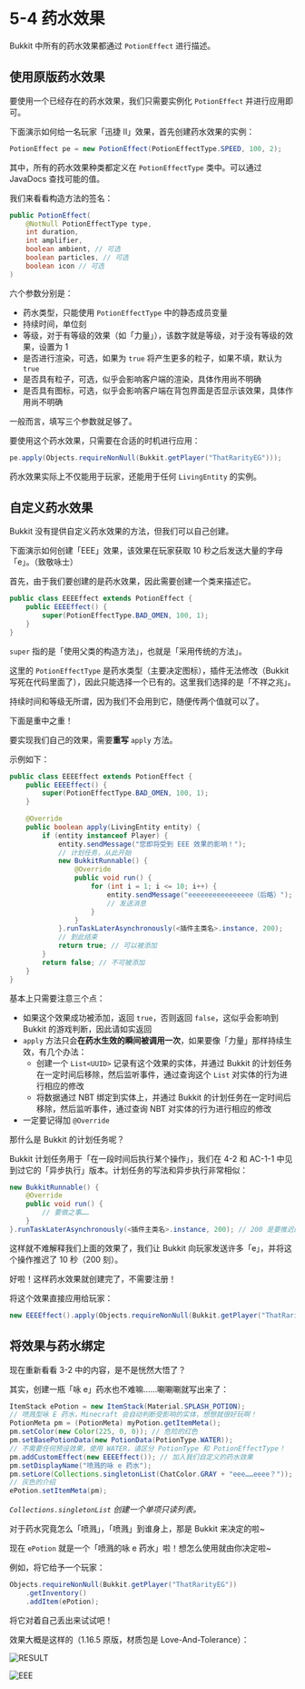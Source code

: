 # 5-4 药水效果

Bukkit 中所有的药水效果都通过 `PotionEffect` 进行描述。

## 使用原版药水效果

要使用一个已经存在的药水效果，我们只需要实例化 `PotionEffect` 并进行应用即可。

下面演示如何给一名玩家「迅捷 II」效果，首先创建药水效果的实例：

```java
PotionEffect pe = new PotionEffect(PotionEffectType.SPEED, 100, 2);
```

其中，所有的药水效果种类都定义在 `PotionEffectType` 类中。可以通过 JavaDocs 查找可能的值。

我们来看看构造方法的签名：

```java
public PotionEffect(
    @NotNull PotionEffectType type,
    int duration,
    int amplifier,
    boolean ambient, // 可选
    boolean particles, // 可选
    boolean icon // 可选
)
```

六个参数分别是：

- 药水类型，只能使用 `PotionEffectType` 中的静态成员变量
- 持续时间，单位刻
- 等级，对于有等级的效果（如「力量」），该数字就是等级，对于没有等级的效果，设置为 1
- 是否进行渲染，可选，如果为 `true` 将产生更多的粒子，如果不填，默认为 `true`
- 是否具有粒子，可选，似乎会影响客户端的渲染，具体作用尚不明确
- 是否具有图标，可选，似乎会影响客户端在背包界面是否显示该效果，具体作用尚不明确

一般而言，填写三个参数就足够了。

要使用这个药水效果，只需要在合适的时机进行应用：

```java
pe.apply(Objects.requireNonNull(Bukkit.getPlayer("ThatRarityEG")));
```

药水效果实际上不仅能用于玩家，还能用于任何 `LivingEntity` 的实例。

## 自定义药水效果

Bukkit 没有提供自定义药水效果的方法，但我们可以自己创建。

下面演示如何创建「EEE」效果，该效果在玩家获取 10 秒之后发送大量的字母「e」。（致敬咏士）

首先，由于我们要创建的是药水效果，因此需要创建一个类来描述它。

```java
public class EEEEffect extends PotionEffect {
    public EEEEffect() {
        super(PotionEffectType.BAD_OMEN, 100, 1);
    }
}
```

`super` 指的是「使用父类的构造方法」，也就是「采用传统的方法」。

这里的 `PotionEffectType` 是药水类型（主要决定图标），插件无法修改（Bukkit 写死在代码里面了），因此只能选择一个已有的。这里我们选择的是「不祥之兆」。

持续时间和等级无所谓，因为我们不会用到它，随便传两个值就可以了。

下面是重中之重！

要实现我们自己的效果，需要**重写** `apply` 方法。

示例如下：

```java
public class EEEEffect extends PotionEffect {
    public EEEEffect() {
        super(PotionEffectType.BAD_OMEN, 100, 1);
    }
    
    @Override
    public boolean apply(LivingEntity entity) {
        if (entity instanceof Player) {
            entity.sendMessage("您即将受到 EEE 效果的影响！");
            // 计划任务，从此开始
            new BukkitRunnable() {
                @Override
                public void run() {
                    for (int i = 1; i <= 10; i++) {
                        entity.sendMessage("eeeeeeeeeeeeeeee（后略）");
                        // 发送消息
                    }
                }
            }.runTaskLaterAsynchronously(<插件主类名>.instance, 200);
            // 到此结束
            return true; // 可以被添加
        }
        return false; // 不可被添加
    }
}
```

基本上只需要注意三个点：

- 如果这个效果成功被添加，返回 `true`，否则返回 `false`，这似乎会影响到 Bukkit 的游戏判断，因此请如实返回
- `apply` 方法只会**在药水生效的瞬间被调用一次**，如果要像「力量」那样持续生效，有几个办法：
  - 创建一个 `List<UUID>` 记录有这个效果的实体，并通过 Bukkit 的计划任务在一定时间后移除，然后监听事件，通过查询这个 `List` 对实体的行为进行相应的修改
  - 将数据通过 NBT 绑定到实体上，并通过 Bukkit 的计划任务在一定时间后移除，然后监听事件，通过查询 NBT 对实体的行为进行相应的修改
- 一定要记得加 `@Override`

那什么是 Bukkit 的计划任务呢？

Bukkit 计划任务用于「在一段时间后执行某个操作」，我们在 4-2 和 AC-1-1 中见到过它的「异步执行」版本。计划任务的写法和异步执行非常相似：

```java
new BukkitRunnable() {
    @Override
    public void run() {
        // 要做之事……
    }
}.runTaskLaterAsynchronously(<插件主类名>.instance, 200); // 200 是要推迟的时间，单位刻
```

这样就不难解释我们上面的效果了，我们让 Bukkit 向玩家发送许多「e」，并将这个操作推迟了 10 秒（200 刻）。

好啦！这样药水效果就创建完了，不需要注册！

将这个效果直接应用给玩家：

```java
new EEEEffect().apply(Objects.requireNonNull(Bukkit.getPlayer("ThatRarityEG")));
```

## 将效果与药水绑定

现在重新看看 3-2 中的内容，是不是恍然大悟了？

其实，创建一瓶「咏 e」药水也不难嘛……唰唰唰就写出来了：

```java
ItemStack ePotion = new ItemStack(Material.SPLASH_POTION);
// 喷溅型咏 E 药水，Minecraft 会自动判断受影响的实体，想想就很好玩啊！
PotionMeta pm = (PotionMeta) myPotion.getItemMeta();
pm.setColor(new Color(225, 0, 0)); // 危险的红色
pm.setBasePotionData(new PotionData(PotionType.WATER));
// 不需要任何预设效果，使用 WATER，请区分 PotionType 和 PotionEffectType！
pm.addCustomEffect(new EEEEffect()); // 加入我们自定义的药水效果
pm.setDisplayName("喷溅的咏 e 药水");
pm.setLore(Collections.singletonList(ChatColor.GRAY + "eee……eeee？"));
// 灰色的介绍
ePotion.setItemMeta(pm);
```

*`Collections.singletonList` 创建一个单项只读列表。*

对于药水究竟怎么「喷溅」，「喷溅」到谁身上，那是 Bukkit 来决定的啦~

现在 `ePotion` 就是一个「喷溅的咏 e 药水」啦！想怎么使用就由你决定啦~

例如，将它给予一个玩家：

```java
Objects.requireNonNull(Bukkit.getPlayer("ThatRarityEG"))
    .getInventory()
    .addItem(ePotion);
```

将它对着自己丢出来试试吧！

效果大概是这样的（1.16.5 原版，材质包是 Love-And-Tolerance）：

![RESULT](https://www.picbed.cn/images/2021/02/19/image.png)

![EEE](https://www.picbed.cn/images/2021/02/19/image6b686c477672e3e9.png)
